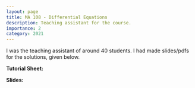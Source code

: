 ```yaml
---
layout: page
title: MA 108 - Differential Equations
description: Teaching assistant for the course.
importance: 2
category: 2021
---
```


I was the teaching assistant of around 40 students. I had made slides/pdfs for the solutions, given below.

**Tutorial Sheet:** 

**Slides:**